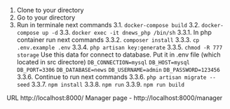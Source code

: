 1. Clone to your directory
2. Go to your directory
3. Run in terminale next commands
3.1. `docker-compose build`
3.2. `docker-compose up -d`
3.3. `docker exec -it dnews_php /bin/sh`
3.3.1. In php container run next commands
3.3.2. `composer install`
3.3.3. `cp .env.example .env`
3.3.4. `php artisan key:generate`
3.3.5. `chmod -R 777 storage`
Use this data for connect to database. Put it in .env file (which located in src directore)
`DB_CONNECTION=mysql`
`DB_HOST=mysql`
`DB_PORT=3306`
`DB_DATABASE=news`
`DB_USERNAME=admin`
`DB_PASSWORD=123456`
3.3.6. Continue to run next commands
3.3.6. `php artisan migrate --seed`
3.3.7. `npm install`
3.3.8. `npm run`
3.3.9. `npm run build`

URL http://localhost:8000/
Manager page - http://localhost:8000/manager